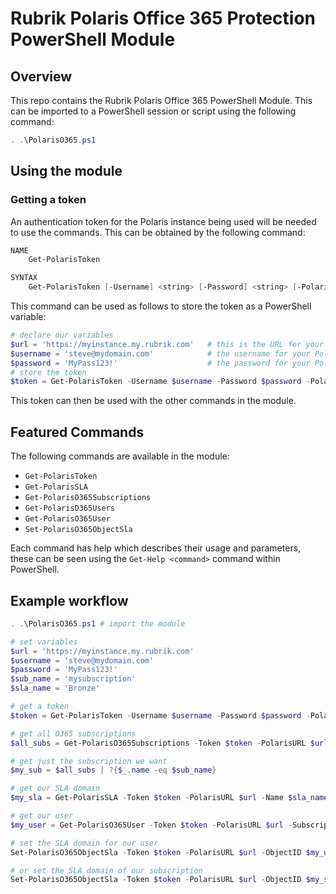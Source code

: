 # Rubrik Polaris Office 365 Protection PowerShell Module

## Overview

This repo contains the Rubrik Polaris Office 365 PowerShell Module. This can be imported to a PowerShell session or script using the following command:

```powershell
. .\PolarisO365.ps1
```

## Using the module

### Getting a token

An authentication token for the Polaris instance being used will be needed to use the commands. This can be obtained by the following command:

```powershell
NAME
    Get-PolarisToken

SYNTAX
    Get-PolarisToken [-Username] <string> [-Password] <string> [-PolarisURL] <string>  [<CommonParameters>]
```

This command can be used as follows to store the token as a PowerShell variable:

```powershell
# declare our variables
$url = 'https://myinstance.my.rubrik.com'   # this is the URL for your Polaris instance
$username = 'steve@mydomain.com'            # the username for your Polaris instance
$password = 'MyPass123!'                    # the password for your Polaris instance
# store the token
$token = Get-PolarisToken -Username $username -Password $password -PolarisURL $url
```

This token can then be used with the other commands in the module.

## Featured Commands

The following commands are available in the module:

* `Get-PolarisToken`
* `Get-PolarisSLA`
* `Get-PolarisO365Subscriptions`
* `Get-PolarisO365Users`
* `Get-PolarisO365User`
* `Set-PolarisO365ObjectSla`

Each command has help which describes their usage and parameters, these can be seen using the `Get-Help <command>` command within PowerShell.

## Example workflow

```powershell
. .\PolarisO365.ps1 # import the module

# set variables
$url = 'https://myinstance.my.rubrik.com'
$username = 'steve@mydomain.com'
$password = 'MyPass123!'
$sub_name = 'mysubscription'
$sla_name = 'Bronze'

# get a token
$token = Get-PolarisToken -Username $username -Password $password -PolarisURL $url

# get all O365 subscriptions
$all_subs = Get-PolarisO365Subscriptions -Token $token -PolarisURL $url

# get just the subscription we want
$my_sub = $all_subs | ?{$_.name -eq $sub_name}

# get our SLA domain
$my_sla = Get-PolarisSLA -Token $token -PolarisURL $url -Name $sla_name

# get our user
$my_user = Get-PolarisO365User -Token $token -PolarisURL $url -SubscriptionId $my_sub.id -SearchString 'arif'

# set the SLA domain for our user
Set-PolarisO365ObjectSla -Token $token -PolarisURL $url -ObjectID $my_user.id -SLAID $my_sla.id

# or set the SLA domain of our subscription
Set-PolarisO365ObjectSla -Token $token -PolarisURL $url -ObjectID $my_sub.id -SLAID $my_sla.id
```
